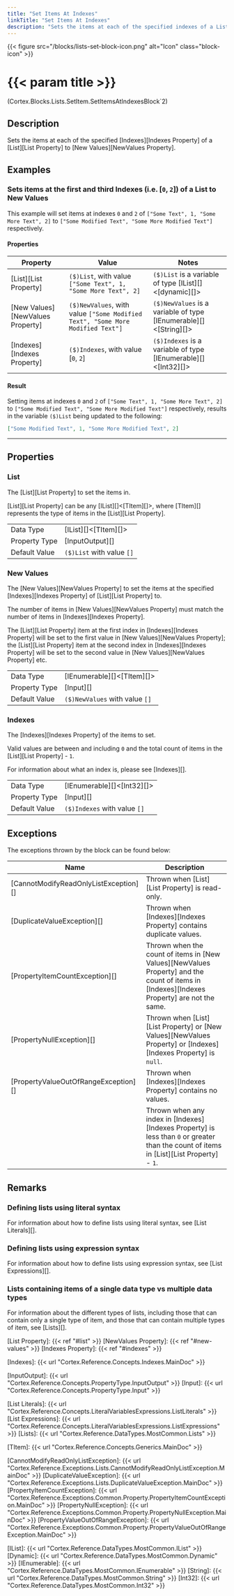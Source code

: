 ```yaml
---
title: "Set Items At Indexes"
linkTitle: "Set Items At Indexes"
description: "Sets the items at each of the specified indexes of a List to new values."
---
```


{{< figure src="/blocks/lists-set-block-icon.png" alt="Icon" class="block-icon" >}}

# {{< param title >}}

<p class="namespace">(Cortex.Blocks.Lists.SetItem.SetItemsAtIndexesBlock`2)</p>

## Description

Sets the items at each of the specified [Indexes][Indexes Property] of a [List][List Property] to [New Values][NewValues Property].

## Examples

### Sets items at the first and third Indexes (i.e. [`0`, `2`]) of a List to New Values

This example will set items at indexes `0` and `2` of `["Some Text", 1, "Some More Text", 2]` to `["Some Modified Text", "Some More Modified Text"]` respectively.

#### Properties

| Property           | Value                     | Notes                                    |
|--------------------|---------------------------|------------------------------------------|
| [List][List Property] | `($)List`, with value `["Some Text", 1, "Some More Text", 2]` | `($)List` is a variable of type [IList][]&lt;[dynamic][]&gt; |
| [New Values][NewValues Property] | `($)NewValues`, with value `["Some Modified Text", "Some More Modified Text"]` | `($)NewValues` is a variable of type [IEnumerable][]&lt;[String][]&gt; |
| [Indexes][Indexes Property] | `($)Indexes`, with value [`0`, `2`] | `($)Indexes` is a variable of type [IEnumerable][]&lt;[Int32][]&gt; |

#### Result

Setting items at indexes `0` and `2` of `["Some Text", 1, "Some More Text", 2]` to `["Some Modified Text", "Some More Modified Text"]` respectively, results in the variable `($)List` being updated to the following:

```json
["Some Modified Text", 1, "Some More Modified Text", 2]
```

***

## Properties

### List

The [List][List Property] to set the items in.  

[List][List Property] can be any [IList][]&lt;[TItem][]&gt;, where [TItem][] represents the type of items in the [List][List Property].
  
| | |
|--------------------|---------------------------|
| Data Type | [IList][]&lt;[TItem][]&gt; |
| Property Type | [InputOutput][] |
| Default Value | `($)List` with value `[]` |

### New Values

The [New Values][NewValues Property] to set the items at the specified [Indexes][Indexes Property] of [List][List Property] to.  

The number of items in [New Values][NewValues Property] must match the number of items in [Indexes][Indexes Property].

The [List][List Property] item at the first index in [Indexes][Indexes Property] will be set to the first value in [New Values][NewValues Property]; the [List][List Property] item at the second index in [Indexes][Indexes Property] will be set to the second value in [New Values][NewValues Property] etc.

| | |
|--------------------|---------------------------|
| Data Type | [IEnumerable][]&lt;[TItem][]&gt; |
| Property Type | [Input][] |
| Default Value | `($)NewValues` with value `[]` |

### Indexes

The [Indexes][Indexes Property] of the items to set.

Valid values are between and including `0` and the total count of items in the [List][List Property] - `1`.

For information about what an index is, please see [Indexes][].  

| | |
|--------------------|---------------------------|
| Data Type | [IEnumerable][]&lt;[Int32][]&gt; |
| Property Type | [Input][] |
| Default Value | `($)Indexes` with value `[]` |

## Exceptions

The exceptions thrown by the block can be found below:

| Name     | Description |
|----------|----------|
| [CannotModifyReadOnlyListException][] | Thrown when [List][List Property] is read-only. |
| [DuplicateValueException][] | Thrown when [Indexes][Indexes Property] contains duplicate values. |
| [PropertyItemCountException][] | Thrown when the count of items in [New Values][NewValues Property] and the count of items in [Indexes][Indexes Property] are not the same. |
| [PropertyNullException][] | Thrown when [List][List Property] or [New Values][NewValues Property] or [Indexes][Indexes Property] is `null`. |
| [PropertyValueOutOfRangeException][] | Thrown when [Indexes][Indexes Property] contains no values. |
| | Thrown when any index in [Indexes][Indexes Property] is less than `0` or greater than the count of items in [List][List Property] - `1`. |

## Remarks

### Defining lists using literal syntax

For information about how to define lists using literal syntax, see [List Literals][].

### Defining lists using expression syntax

For information about how to define lists using expression syntax, see [List Expressions][].

### Lists containing items of a single data type vs multiple data types

For information about the different types of lists, including those that can contain only a single type of item, and those that can contain multiple types of item, see [Lists][].

[List Property]: {{< ref "#list" >}}
[NewValues Property]: {{< ref "#new-values" >}}
[Indexes Property]: {{< ref "#indexes" >}}

[Indexes]: {{< url "Cortex.Reference.Concepts.Indexes.MainDoc" >}}

[InputOutput]: {{< url "Cortex.Reference.Concepts.PropertyType.InputOutput" >}}
[Input]: {{< url "Cortex.Reference.Concepts.PropertyType.Input" >}}

[List Literals]: {{< url "Cortex.Reference.Concepts.LiteralVariablesExpressions.ListLiterals" >}}
[List Expressions]: {{< url "Cortex.Reference.Concepts.LiteralVariablesExpressions.ListExpressions" >}}
[Lists]: {{< url "Cortex.Reference.DataTypes.MostCommon.Lists" >}}

[TItem]: {{< url "Cortex.Reference.Concepts.Generics.MainDoc" >}}

[CannotModifyReadOnlyListException]: {{< url "Cortex.Reference.Exceptions.Lists.CannotModifyReadOnlyListException.MainDoc" >}}
[DuplicateValueException]: {{< url "Cortex.Reference.Exceptions.Lists.DuplicateValueException.MainDoc" >}}
[PropertyItemCountException]: {{< url "Cortex.Reference.Exceptions.Common.Property.PropertyItemCountException.MainDoc" >}}
[PropertyNullException]: {{< url "Cortex.Reference.Exceptions.Common.Property.PropertyNullException.MainDoc" >}}
[PropertyValueOutOfRangeException]: {{< url "Cortex.Reference.Exceptions.Common.Property.PropertyValueOutOfRangeException.MainDoc" >}}

[IList]: {{< url "Cortex.Reference.DataTypes.MostCommon.IList" >}}
[Dynamic]: {{< url "Cortex.Reference.DataTypes.MostCommon.Dynamic" >}}
[IEnumerable]: {{< url "Cortex.Reference.DataTypes.MostCommon.IEnumerable" >}}
[String]: {{< url "Cortex.Reference.DataTypes.MostCommon.String" >}}
[Int32]: {{< url "Cortex.Reference.DataTypes.MostCommon.Int32" >}}
